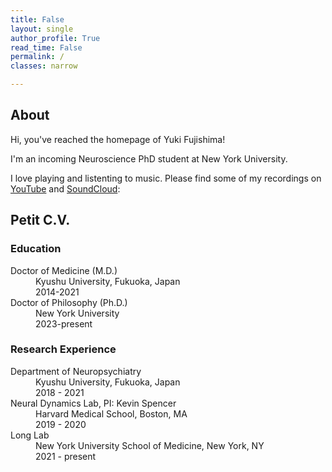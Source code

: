```yaml
---
title: False
layout: single
author_profile: True
read_time: False
permalink: /
classes: narrow

---
```

## About

Hi, you've reached the homepage of Yuki Fujishima!

I'm an incoming Neuroscience PhD student at New York University.

I love playing and listenting to music. Please find some of my recordings on [YouTube][Music] and [SoundCloud][SoundCloud]:

[Music]: https://www.youtube.com/channel/UCkD0peZnb8RtuGNHhCf_jkg
[SoundCloud]: https://soundcloud.com/yuki-fuji

## Petit C.V.

### Education

<dl>
  <dt>Doctor of Medicine (M.D.)</dt>
    <dd>Kyushu University, Fukuoka, Japan</dd>
    <dd>2014-2021</dd>
  <dt>Doctor of Philosophy (Ph.D.)</dt>
    <dd>New York University</dd>
    <dd>2023-present</dd>
</dl>

### Research Experience
<dl>
  <dt>Department of Neuropsychiatry</dt>
    <dd>Kyushu University, Fukuoka, Japan</dd>
    <dd>2018 - 2021</dd>
  <dt>Neural Dynamics Lab, PI: Kevin Spencer</dt>
    <dd>Harvard Medical School, Boston, MA</dd>
    <dd>2019 - 2020</dd>
  <dt>Long Lab</dt>
    <dd>New York University School of Medicine, New York, NY</dd>
    <dd>2021 - present</dd>
</dl>
